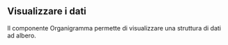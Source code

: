 ## Visualizzare i dati

Il componente Organigramma permette di visualizzare una struttura di dati ad albero.


